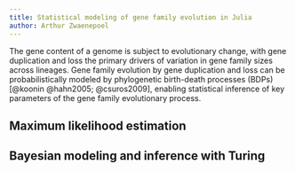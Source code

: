 ```yaml
---
title: Statistical modeling of gene family evolution in Julia
author: Arthur Zwaenepoel
---
```


The gene content of a genome is subject to evolutionary change, with gene duplication and loss the primary drivers of variation in gene family sizes across lineages. Gene family evolution by gene duplication and loss can be probabilistically modeled by phylogenetic birth-death processes (BDPs) [@koonin @hahn2005; @csuros2009], enabling statistical inference of key parameters of the gene family evolutionary process.

## Maximum likelihood estimation

## Bayesian modeling and inference with Turing
